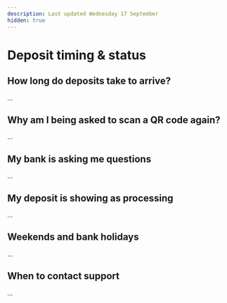 ```yaml
---
description: Last updated Wednesday 17 September
hidden: true
---
```


# Deposit timing & status

## How long do deposits take to arrive?

...

## Why am I being asked to scan a QR code again?

...

## My bank is asking me questions

...

## My deposit is showing as processing

...

## Weekends and bank holidays

...

## When to contact support

...
